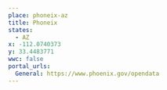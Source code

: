 ```yaml
---
place: phoneix-az
title: Phoneix
states:
  - AZ
x: -112.0740373
y: 33.4483771
wwc: false
portal_urls:
  General: https://www.phoenix.gov/opendata
---
```

